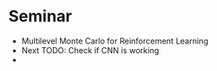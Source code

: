# Seminar
- Multilevel Monte Carlo for Reinforcement Learning
- Next TODO: Check if CNN is working
- 
